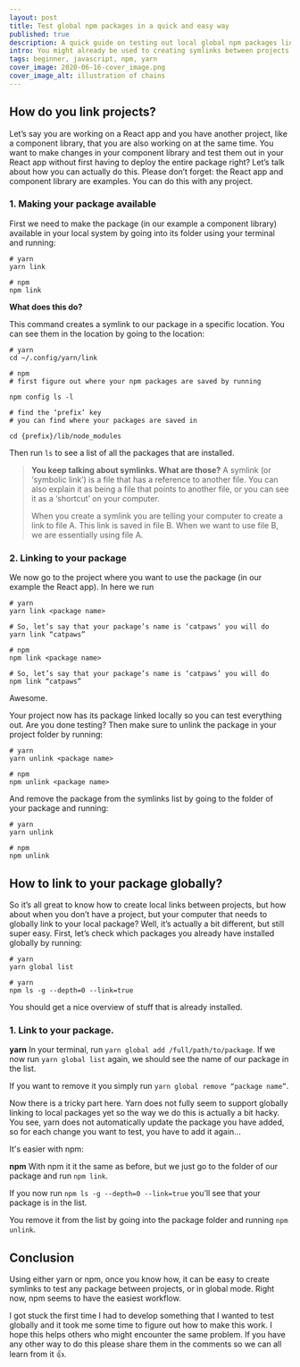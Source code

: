 ```yaml
---
layout: post
title: Test global npm packages in a quick and easy way
published: true
description: A quick guide on testing out local global npm packages line using npm or yarn.
intro: You might already be used to creating symlinks between projects locally using yarn or npm. But what if you are  working on a cli package that you want the user to use globally? You also want to be able to test your package locally to make sure everything is working as it should. But how do you do this? Here’s an easy guide on achieving a link to a local project to test out globally in your command line using either yarn or npm.
tags: beginner, javascript, npm, yarn
cover_image: 2020-06-16-cover_image.png
cover_image_alt: illustration of chains
---
```


## How do you link projects?

Let’s say you are working on a React app and you have another project, like a component library, that you are also working on at the same time. You want to make changes in your component library and test them out in your React app without first having to deploy the entire package right? Let’s talk about how you can actually do this. Please don’t forget: the React app and component library are examples. You can do this with any project.

### 1. Making your package available

First we need to make the package (in our example a component library) available in your local system by going into its folder using your terminal and running:

```shell
# yarn
yarn link

# npm
npm link
```


**What does this do?**

This command creates a symlink to our package in a specific location. You can see them in the location by going to the location:

```shell
# yarn
cd ~/.config/yarn/link

# npm
# first figure out where your npm packages are saved by running

npm config ls -l

# find the ‘prefix’ key
# you can find where your packages are saved in

cd {prefix}/lib/node_modules
```

Then run `ls` to see a list of all the packages that are installed.


> **You keep talking about symlinks. What are those?**
> A symlink (or ‘symbolic link’) is a file that has a reference to another file. You can also explain it as being a file that points to another file, or you can see it as a ‘shortcut’ on your computer.
>
>When you create a symlink you are telling your computer to create a link to file A. This link is saved in file B. When we want to use file B, we are essentially using file A.

### 2. Linking to your package

We now go to the project where you want to use the package (in our example the React app). In here we run

```shell
# yarn
yarn link <package name>

# So, let’s say that your package’s name is ‘catpaws’ you will do
yarn link “catpaws”

# npm
npm link <package name>

# So, let’s say that your package’s name is ‘catpaws’ you will do
npm link “catpaws”
```

Awesome.

Your project now has its package linked locally so you can test everything out. Are you done testing? Then make sure to unlink the package in your project folder by running:

```shell
# yarn
yarn unlink <package name>

# npm
npm unlink <package name>
```

And remove the package from the symlinks list by going to the folder of your package and running:

```shell
# yarn
yarn unlink

# npm
npm unlink
```


## How to link to your package globally?

So it’s all great to know how to create local links between projects, but how about when you don’t have a project, but your computer that needs to globally link to your local package? Well, it’s actually a bit different, but still super easy. First, let’s check which packages you already have installed globally by running:

```shell
# yarn
yarn global list

# yarn
npm ls -g --depth=0 --link=true
```

You should get a nice overview of stuff that is already installed.

### 1. Link to your package.

**yarn**
In your terminal, run `yarn global add /full/path/to/package`.
If we now run `yarn global list` again, we should see the name of our package in the list.

If you want to remove it you simply run `yarn global remove “package name”`.

Now there is a tricky part here. Yarn does not fully seem to support globally linking to local packages yet so the way we do this is actually a bit hacky. You see, yarn does not automatically update the package you have added, so for each change you want to test, you have to add it again...

It's easier with npm:

**npm**
With npm it it the same as before, but we just go to the folder of our package and run `npm link`.

If you now run `npm ls -g --depth=0 --link=true` you’ll see that your package is in the list.

You remove it from the list by going into the package folder and running `npm unlink`.

## Conclusion
Using either yarn or npm, once you know how, it can be easy to create symlinks to test any package between projects, or in global mode. Right now, npm seems to have the easiest workflow.

I got stuck the first time I had to develop something that I wanted to test globally and it took me some time to figure out how to make this work. I hope this helps others who might encounter the same problem. If you have any other way to do this please share them in the comments so we can all learn from it 👍.
